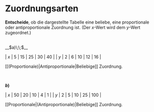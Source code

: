 <!--
version:  0.0.1

language: de

@style
input {
    text-align: center;
}

.flex-container {
    display: flex;
    flex-wrap: wrap;
    align-items: stretch;
    gap: 20px;
}

.flex-child {
    flex: 1;
    min-width: 350px;
    margin-right: 20px;
}

@media (max-width: 400px) {
    .flex-child {
        flex: 100%;
        margin-right: 0;
    }
}
@end

formula: \carry   \textcolor{red}{\scriptsize #1}
formula: \digit   \rlap{\carry{#1}}\phantom{#2}#2
formula: \permil  \text{‰}

import: https://raw.githubusercontent.com/LiaTemplates/Tikz-Jax/main/README.md

script: https://cdn.jsdelivr.net/gh/LiaTemplates/Tikz-Jax@main/dist/index.js


tags: Zuordnung, Proportional, Antiproportional, beliebige Zuordnung, sehr leicht, sehr niedrig, Angeben

comment: Um was für eine Zuordnung handelt es sich?

author: Martin Lommatzsch

-->




# Zuordnungsarten

**Entscheide**, ob die dargestellte Tabelle eine beliebe, eine proportionale oder antiproportionale Zuordnung ist. (Der $x$-Wert wird dem $y$-Wert zugeordnet.)

<br>

<section class="flex-container">

<div class="flex-child">
__$a)\;\;$__

<!-- data-type="none" -->
|  $x$  |  5  |  15  |  25  |  30  |  40  |
|  $y$  |  2  |  6   |  10  |  12  |  16  |

[[(Proportionale)|Antiproportionale|Beliebige]] Zuordnung.

<br>
</div>

<div class="flex-child">

__$b)\;\;$__

<!-- data-type="none" -->
|  $x$  |  50  |  20  |  10  |  4   |  1  |
|  $y$  |  2   |  5   |  10  |  25  |  100  |

[[Proportionale|(Antiproportionale)|Beliebige]] Zuordnung.

</div>

</section>
<br>
<br>
<br>
<br>
<br>
<br>
<br>
<br>